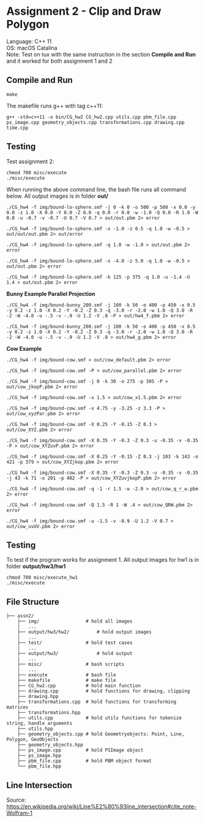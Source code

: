# Assignment 2 - Clip and Draw Polygon
Language: C++ 11<br>
OS: macOS Catalina<br>
Note: Test on tux with the same instruction in the section **Compile and Run** and it worked for both assignment 1 and 2<br>

## Compile and Run
```shell
make
```
The makefile runs g++ with tag c++11:
```shell
g++ -std=c++11 -o bin/CG_hw2 CG_hw2.cpp utils.cpp pbm_file.cpp ps_image.cpp geometry_objects.cpp transformations.cpp drawing.cpp time.cpp
```

## Testing
Test assignment 2:
```shell
chmod 700 misc/execute
./misc/execute
```
When running the above command line, the bash file runs all command below. All output images is in folder **out/**
```shell
./CG_hw4 -f img/bound-lo-sphere.smf -j 0 -k 0 -o 500 -p 500 -x 0.0 -y 0.0 -z 1.0 -X 0.0 -Y 0.0 -Z 0.0 -q 0.0 -r 0.0 -w -1.0 -Q 0.0 -R 1.0 -W 0.0 -u -0.7 -v -0.7 -U 0.7 -V 0.7 > out/out.pbm 2> error

./CG_hw4 -f img/bound-lo-sphere.smf -x -1.0 -z 0.5 -q 1.0 -w -0.5 > out/out/out.pbm 2> out/error

./CG_hw4 -f img/bound-lo-sphere.smf -q 1.0 -w -1.0 > out/out.pbm 2> error

./CG_hw4 -f img/bound-lo-sphere.smf -x -4.0 -z 5.0 -q 1.0 -w -0.5 > out/out.pbm 2> error

./CG_hw4 -f img/bound-lo-sphere.smf -k 125 -p 375 -q 1.0 -u -1.4 -U 1.4 > out/out.pbm 2> error
 ```

**Bunny Example Parallel Projection**
 ```shell
./CG_hw4 -f img/bound-bunny_200.smf -j 100 -k 50 -o 400 -p 450 -x 0.5 -y 0.2 -z 1.0 -X 0.2 -Y -0.2 -Z 0.3 -q -3.0 -r -2.0 -w 1.0 -Q 3.0 -R -2 -W -4.0 -u -.5 -v -.9 -U 1.2 -V .8 -P > out/hw4_f.pbm 2> error

./CG_hw4 -f img/bound-bunny_200.smf -j 100 -k 50 -o 400 -p 450 -x 0.5 -y 0.2 -z 1.0 -X 0.2 -Y -0.2 -Z 0.3 -q -3.0 -r -2.0 -w 1.0 -Q 3.0 -R -2 -W -4.0 -u -.5 -v -.9 -U 1.2 -V .8 > out/hw4_g.pbm 2> error
 ```

 **Cow Example**
 ```shell
./CG_hw4 -f img/bound-cow.smf > out/cow_default.pbm 2> error

./CG_hw4 -f img/bound-cow.smf -P > out/cow_parallel.pbm 2> error

./CG_hw4 -f img/bound-cow.smf -j 0 -k 30 -o 275 -p 305 -P > out/cow_jkopP.pbm 2> error

./CG_hw4 -f img/bound-cow.smf -x 1.5 > out/cow_x1.5.pbm 2> error

./CG_hw4 -f img/bound-cow.smf -x 4.75 -y -3.25 -z 3.3 -P > out/cow_xyzPar.pbm 2> error

./CG_hw4 -f img/bound-cow.smf -X 0.25 -Y -0.15 -Z 0.3 > out/cow_XYZ.pbm 2> error

./CG_hw4 -f img/bound-cow.smf -X 0.35 -Y -0.3 -Z 0.3 -u -0.35 -v -0.35 -P > out/cow_XYZuvP.pbm 2> error

./CG_hw4 -f img/bound-cow.smf -X 0.25 -Y -0.15 -Z 0.3 -j 103 -k 143 -o 421 -p 379 > out/cow_XYZjkop.pbm 2> error

./CG_hw4 -f img/bound-cow.smf -X 0.35 -Y -0.3 -Z 0.3 -u -0.35 -v -0.35 -j 43 -k 71 -o 201 -p 402 -P > out/cow_XYZuvjkopP.pbm 2> error

./CG_hw4 -f img/bound-cow.smf -q -1 -r 1.5 -w -2.0 > out/cow_q_r_w.pbm 2> error

./CG_hw4 -f img/bound-cow.smf -Q 1.5 -R 1 -W .4 > out/cow_QRW.pbm 2> error

./CG_hw4 -f img/bound-cow.smf -u -1.5 -v -0.9 -U 1.2 -V 0.7 > out/cow_uvUV.pbm 2> error
 ```

## Testing
To test if the program works for assignment 1. All output images for hw1 is in folder **output/hw3/hw1**
```shell
chmod 700 misc/execute_hw1
./misc/execute
```

## File Structure
```
├── assn2/
    ├── img/                 # hold all images 
    |   ...
    ├── output/hw3/hw2/          # hold output images
    |   ...
    ├── test/                # hold test cases
    |   ...
    ├── output/hw3/              # hold output
    |   ...
    ├── misc/                # bash scripts
    |   ...
    ├── execute              # bash file    
    ├── makefile             # make file
    ├── CG_hw2.cpp           # hold main function 
    ├── drawing.cpp          # hold functions for drawing, clipping
    ├── drawing.hpp
    ├── transformations.cpp  # hold functions for transforming matrices
    ├── transformations.hpp
    ├── utils.cpp            # hold utils functions for tokenize string, handle arguments
    ├── utils.hpp
    ├── geometry_objects.cpp # hold Geometryobjects: Point, Line, Polygon, GeoObjects
    ├── geometry_objects.hpp  
    ├── ps_image.cpp         # hold PSImage object
    ├── ps_image.hpp
    ├── pbm_file.cpp         # hold PBM object format
    └── pbm_file.hpp
```

## Line Intersection
Source:<br>
https://en.wikipedia.org/wiki/Line%E2%80%93line_intersection#cite_note-Wolfram-1








